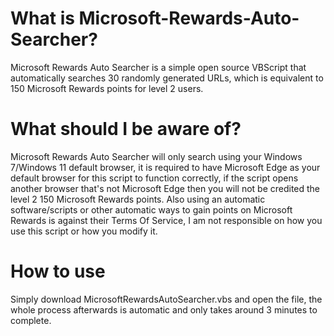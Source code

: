 # What is Microsoft-Rewards-Auto-Searcher?
Microsoft Rewards Auto Searcher is a simple open source VBScript that automatically searches 30 randomly generated URLs, which is equivalent to 150 Microsoft Rewards points for level 2 users.
# What should I be aware of?
Microsoft Rewards Auto Searcher will only search using your Windows 7/Windows 11 default browser, it is required to have Microsoft Edge as your default browser for this script to function correctly, if the script opens another browser that's not Microsoft Edge then you will not be credited the level 2 150 Microsoft Rewards points. Also using an automatic software/scripts or other automatic ways to gain points on Microsoft Rewards is against their Terms Of Service, I am not responsible on how you use this script or how you modify it.
# How to use
Simply download MicrosoftRewardsAutoSearcher.vbs and open the file, the whole process afterwards is automatic and only takes around 3 minutes to complete.
